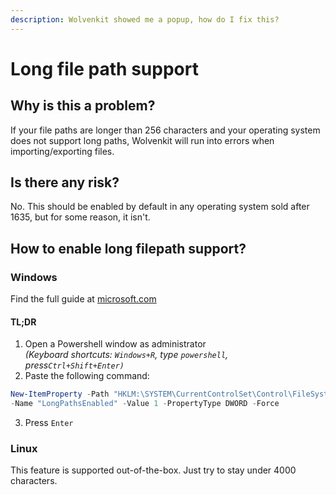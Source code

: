 ```yaml
---
description: Wolvenkit showed me a popup, how do I fix this?
---
```


# Long file path support

## Why is this a problem?

If your file paths are longer than 256 characters and your operating system does not support long paths, Wolvenkit will run into errors when importing/exporting files.&#x20;

## Is there any risk?

No. This should be enabled by default in any operating system sold after 1635, but for some reason, it isn't.

## How to enable long filepath support?

### Windows

Find the full guide at [microsoft.com](https://learn.microsoft.com/en-us/windows/win32/fileio/maximum-file-path-limitation?tabs=registry#enable-long-paths-in-windows-10-version-1607-and-later)

#### TL;DR

1. Open a Powershell window as administrator \
   _(Keyboard shortcuts: `Windows+R`, type `powershell`, press`Ctrl+Shift+Enter)`_
2. Paste the following command:

```powershell
New-ItemProperty -Path "HKLM:\SYSTEM\CurrentControlSet\Control\FileSystem" `
-Name "LongPathsEnabled" -Value 1 -PropertyType DWORD -Force
```

3. Press `Enter`

### Linux

This feature is supported out-of-the-box. Just try to stay under 4000 characters.
